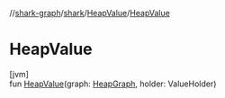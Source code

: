 //[shark-graph](../../../index.md)/[shark](../index.md)/[HeapValue](index.md)/[HeapValue](-heap-value.md)

# HeapValue

[jvm]\
fun [HeapValue](-heap-value.md)(graph: [HeapGraph](../-heap-graph/index.md), holder: ValueHolder)
